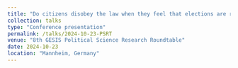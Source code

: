 ```yaml
---
title: "Do citizens disobey the law when they feel that elections are rigged?"
collection: talks
type: "Conference presentation"
permalink: /talks/2024-10-23-PSRT
venue: "8th GESIS Political Science Research Roundtable"
date: 2024-10-23
location: "Mannheim, Germany"
---
```

